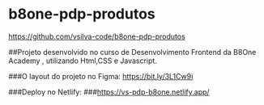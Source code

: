 # b8one-pdp-produtos
https://github.com/vsilva-code/b8one-pdp-produtos

##Projeto desenvolvido no curso de Desenvolvimento Frontend da B8One Academy , utilizando Html,CSS e Javascript.

###O layout do projeto no Figma: https://bit.ly/3L1Cw9i

###Deploy no Netlify:
###https://vs-pdp-b8one.netlify.app/


